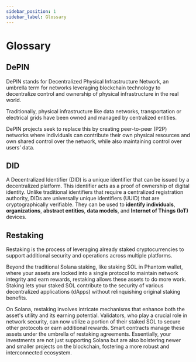```yaml
---
sidebar_position: 1
sidebar_label: Glossary
---
```


# Glossary

## DePIN

DePIN stands for Decentralized Physical Infrastructure Network, an umbrella term for networks leveraging blockchain technology to decentralize control and ownership of physical infrastructure in the real world.

Traditionally, physical infrastructure like data networks, transportation or electrical grids have been owned and managed by centralized entities.

DePIN projects seek to replace this by creating peer-to-peer (P2P) networks where individuals can contribute their own physical resources and own shared control over the network, while also maintaining control over users’ data.

## DID

A Decentralized Identifier (DID) is a unique identifier that can be issued by a decentralized platform. This identifier acts as a proof of ownership of digital identity. Unlike traditional identifiers that require a centralized registration authority, DIDs are universally unique identifiers (UUID) that are cryptographically verifiable. They can be used to **identify individuals**, **organizations**, **abstract entities**, **data models**, and **Internet of Things (IoT)** devices.

## Restaking

Restaking is the process of leveraging already staked cryptocurrencies to support additional security and operations across multiple platforms.

Beyond the traditional Solana staking, like staking SOL in Phantom wallet, where your assets are locked into a single protocol to maintain network integrity and earn rewards, restaking allows these assets to do more work.  Staking lets your staked SOL contribute to the security of various decentralized applications (dApps) without relinquishing original staking benefits.

On Solana, restaking involves intricate mechanisms that enhance both the asset's utility and its earning potential. Validators, who play a crucial role in network security, can now utilize a portion of their staked SOL to secure other protocols or earn additional rewards. Smart contracts manage these assets under the umbrella of restaking agreements. Essentially, your investments are not just supporting Solana but are also bolstering newer and smaller projects on the blockchain, fostering a more robust and interconnected ecosystem.
